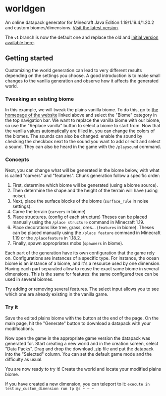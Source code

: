 # worldgen

An online datapack generator for Minecraft Java Edition 1.19/1.19.4/1.20.2 and custom biomes/dimensions. [Visit the latest version](https://worldgen.syldium.dev).

The `v1` branch is now the default one and replace the old and [initial version](https://github.com/syldium/worldgen/tree/master) [available here](https://master.worldgen.pages.dev).

## Getting started

Customizing the world generation can lead to very different results depending on the settings you choose.
A good introduction is to make small changes to the vanilla generation and observe how it affects the generated world.

### Tweaking an existing biome

In this example, we will tweak the plains vanilla biome. To do this, go to [the homepage of the website](https://worldgen.syldium.dev) linked above and select the "Biome" category in the top navigation bar.
We want to replace the vanilla biome with our biome, so use the "Replace vanilla" button to select a biome to start from.
Now that the vanilla values automatically are filled in, you can change the colors of the biomes.
The sounds can also be changed: enable the sound by checking the checkbox next to the sound you want to add or edit and select a sound. They can also be heard in the game with the `/playsound` command.

### Concepts

Next, you can change what will be generated in the biome below, with what is called "carvers" and "features". Chunk generation follow a specific order:

1. First, determine which biome will be generated (using a biome source).
2. Then determine the shape and the height of the terrain will have (using noise).
3. Next, place the surface blocks of the biome (`surface_rule` in noise settings).
4. Carve the terrain (`carvers` in biome)
5. Place structures. (config of each structure) Theses can be placed manually using the `/place structure` command in Minecraft 1.19.
6. Place decorations like tree, grass, ores... (`features` in biome). Theses can be placed manually using the `/place feature` command in Minecraft 1.19 or the `/placefeature` in 1.18.2.
7. Finally, spawn appropriates mobs (`spawners` in biome).

Each part of the generation have its own configuration that the game rely on.
Configurations are instances of a specific type. For instance, the ocean biome is an instance of a biome, and it's a resource used by one dimension.
Having each part separated allow to reuse the exact same biome in several dimensions. This is the same for features: the same configured tree can be used in several biomes.

Try adding or removing several features. The select input allows you to see which one are already existing in the vanilla game.

### Try it

Save the edited plains biome with the button at the end of the page. On the main page, hit the "Generate" button to download a datapack with your modifications.

Now open the game in the appropriate game version the datapack was generated for. Start creating a new world and in the creation screen, select "Data Packs".
Drag and drop the download .zip file and put the datapack into the "Selected" column. You can set the default game mode and the difficulty as usual.

You are now ready to try it! Create the world and locate your modified plains biome.

If you have created a new dimension, you can teleport to it: `execute in test:my_custom_dimension run tp @s ~ ~ ~`

